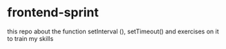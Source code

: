 # frontend-sprint
this repo about the function  setInterval (), setTimeout() and exercises on it to train my skills 
